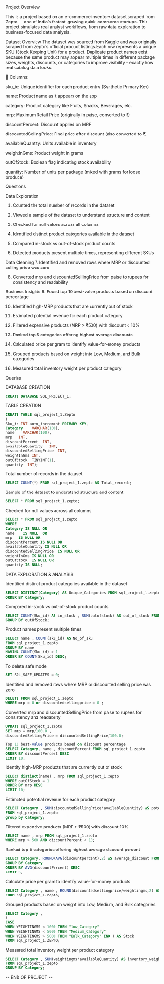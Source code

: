 Project Overview 

This is a project based on an e-commerce inventory dataset scraped from Zepto — one of India’s fastest-growing quick-commerce startups. This project simulates real analyst workflows, from raw data exploration to business-focused data analysis.

Dataset Overview
The dataset was sourced from Kaggle and was originally scraped from Zepto’s official product listings.Each row represents a unique SKU (Stock Keeping Unit) for a product. Duplicate product names exist because the same product may appear multiple times in different package sizes, weights, discounts, or categories to improve visibility – exactly how real catalog data looks.

🧾 Columns:

sku_id: Unique identifier for each product entry (Synthetic Primary Key)

name: Product name as it appears on the app

category: Product category like Fruits, Snacks, Beverages, etc.

mrp: Maximum Retail Price (originally in paise, converted to ₹)

discountPercent: Discount applied on MRP

discountedSellingPrice: Final price after discount (also converted to ₹)

availableQuantity: Units available in inventory

weightInGms: Product weight in grams

outOfStock: Boolean flag indicating stock availability

quantity: Number of units per package (mixed with grams for loose produce)


Questions 

Data Exploration
1. Counted the total number of records in the dataset

2. Viewed a sample of the dataset to understand structure and content

3. Checked for null values across all columns

4. Identified distinct product categories available in the dataset

5. Compared in-stock vs out-of-stock product counts

6. Detected products present multiple times, representing different SKUs

 Data Cleaning
7. Identified and removed rows where MRP or discounted selling price was zero

8. Converted mrp and discountedSellingPrice from paise to rupees for consistency and readability

Business Insights
9. Found top 10 best-value products based on discount percentage

10. Identified high-MRP products that are currently out of stock

11. Estimated potential revenue for each product category

12. Filtered expensive products (MRP > ₹500) with discount < 10%

13. Ranked top 5 categories offering highest average discounts

14. Calculated price per gram to identify value-for-money products

15. Grouped products based on weight into Low, Medium, and Bulk categories

16. Measured total inventory weight per product category


Queries 

DATABASE CREATION 
```sql
CREATE DATABASE SQL_PROJECT_1;
```

TABLE CREATION
```sql
CREATE TABLE sql_project_1.Zepto
(
Sku_id INT auto_increment PRIMARY KEY,
Category	VARCHAR(100),
name	VARCHAR(100),
mrp	  INT,
discountPercent	 INT,
availableQuantity	INT,
discountedSellingPrice	INT,
weightInGms	INT,
outOfStock	TINYINT(1),
quantity  INT);
```

Total number of records in the dataset
```sql
SELECT COUNT(*) FROM sql_project_1.zepto AS Total_records;
```

Sample of the dataset to understand structure and content
```sql
SELECT * FROM sql_project_1.zepto;
```

Checked for null values across all columns
```sql
SELECT * FROM sql_project_1.zepto
WHERE 
Category IS NULL OR	
name	IS NULL  OR
mrp	  IS NULL OR
discountPercent	IS NULL OR
availableQuantity IS NULL OR
discountedSellingPrice	IS NULL OR
weightInGms	IS NULL OR
outOfStock	IS NULL OR
quantity IS NULL;
```

DATA EXPLORATION & ANALYSIS

Identified distinct product categories available in the dataset
```sql
SELECT DISTINCT(Category) AS Unique_Categories FROM sql_project_1.zepto
ORDER BY Category;
```

Compared in-stock vs out-of-stock product counts
```sql
SELECT COUNT(Sku_id) AS in_stock , SUM(outofstock) AS out_of_stock FROM sql_project_1.zepto
GROUP BY outOfStock;
```

Product names present multiple times 
```sql
SELECT name , COUNT(sku_id) AS No_of_sku
FROM sql_project_1.zepto
GROUP BY name 
HAVING COUNT(Sku_id) > 1
ORDER BY COUNT(Sku_id) DESC;
```

To delete safe mode
```sql
SET SQL_SAFE_UPDATES = 0;
```

Identified and removed rows where MRP or discounted selling price was zero
```sql
DELETE FROM sql_project_1.zepto
WHERE mrp = 0 or discountedsellingprice = 0 ;
```

Converted mrp and discountedSellingPrice from paise to rupees for consistency and readability
```sql
UPDATE sql_project_1.zepto
SET mrp = mrp/100.0 , 
discountedSellingPrice = discountedSellingPrice/100.0;
```
```sql
Top 10 best-value products based on discount percentage
SELECT Category, name , discountPercent FROM sql_project_1.zepto 
ORDER BY discountPercent DESC
LIMIT 10;
```

Identify high-MRP products that are currently out of stock
```sql
SELECT distinct(name) , mrp FROM sql_project_1.zepto
WHERE outOfStock = 1
ORDER BY mrp DESC
LIMIT 10;
```

Estimated potential revenue for each product category
```sql
SELECT Category , SUM(discountedSellingPrice*availableQuantity) AS potential_revenue 
FROM sql_project_1.zepto
group by Category;
```

Filtered expensive products (MRP > ₹500) with discount 10%
```sql
SELECT name , mrp FROM sql_project_1.zepto
WHERE mrp > 500 AND discountPercent < 10;
```

Ranked top 5 categories offering highest average discount percent
```sql
SELECT Category, ROUND(AVG(discountpercent),2) AS average_discount FROM sql_project_1.zepto
GROUP BY Category
ORDER BY AVG(discountPercent) DESC
LIMIT 5;
```

Calculate price per gram to identify value-for-money products
```sql
SELECT Category , name , ROUND(discountedsellingprice/weightingms,2) AS Value_for_money_products
FROM sql_project_1.zepto;
```

Grouped products based on weight into Low, Medium, and Bulk categories
```sql
SELECT Category ,
(
CASE 
WHEN WEIGHTINGMS < 1000 THEN "low_Category" 
WHEN WEIGHTINGMS < 5000 THEN "Medium_Category"
WHEN WEIGHTINGMS > 5000 THEN "Bulk_Category" END ) AS Stock 
FROM sql_project_1.ZEPTO;
```

Measured total inventory weight per product category
```sql
SELECT Category , SUM(weightingms*availableQuantity) AS inventory_weight 
FROM sql_project_1.zepto
GROUP BY Category;
```
-- END OF PROJECT --





